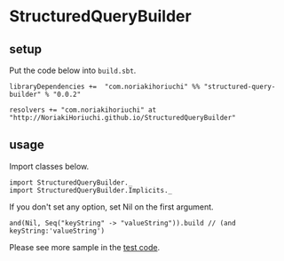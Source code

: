 # StructuredQueryBuilder

## setup
Put the code below into `build.sbt`.

```
libraryDependencies +=  "com.noriakihoriuchi" %% "structured-query-builder" % "0.0.2"

resolvers += "com.noriakihoriuchi" at "http://NoriakiHoriuchi.github.io/StructuredQueryBuilder"
```

## usage

Import classes below.

```
import StructuredQueryBuilder._
import StructuredQueryBuilder.Implicits._
```

If you don't set any option, set Nil on the first argument.

```
and(Nil, Seq("keyString" -> "valueString")).build // (and keyString:'valueString')
```

Please see more sample in the [test code](https://github.com/NoriakiHoriuchi/StructuredQueryBuilder/blob/master/src/test/scala/com/noriakihoriuchi/sqb/StructuredQueryBuilderSpec.scala).
